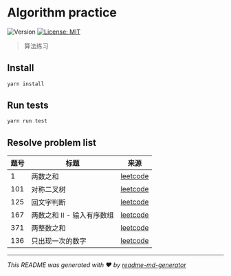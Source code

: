 # Algorithm practice

![Version](https://img.shields.io/badge/version-1.0.0-blue.svg?cacheSeconds=2592000)
[![License: MIT](https://img.shields.io/badge/License-MIT-yellow.svg)](#)

> 算法练习

## Install

```sh
yarn install
```

## Run tests

```sh
yarn run test
```

## Resolve problem list

| 题号 | 标题                       | 来源                                                                           |
| ---- | -------------------------- | ------------------------------------------------------------------------------ |
| 1    | 两数之和                   | [leetcode](https://leetcode-cn.com/problems/two-sum/)                          |
| 101  | 对称二叉树                 | [leetcode](https://leetcode-cn.com/problems/symmetric-tree/)                   |
| 125  | 回文字判断                 | [leetcode](https://leetcode-cn.com/problems/valid-palindrome/)                 |
| 167  | 两数之和 II - 输入有序数组 | [leetcode](https://leetcode-cn.com/problems/two-sum-ii-input-array-is-sorted/) |
| 371  | 两整数之和                 | [leetcode](https://leetcode-cn.com/problems/sum-of-two-integers/)              |
| 136  | 只出现一次的数字           | [leetcode](https://leetcode-cn.com/problems/single-number/)                    |

---

_This README was generated with ❤️ by [readme-md-generator](https://github.com/kefranabg/readme-md-generator)_
